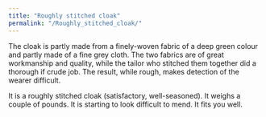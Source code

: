 ```yaml
---
title: "Roughly stitched cloak"
permalink: "/Roughly_stitched_cloak/"
---
```


The cloak is partly made from a finely-woven fabric of a deep green
colour and partly made of a fine grey cloth. The two fabrics are of
great workmanship and quality, while the tailor who stitched them
together did a thorough if crude job. The result, while rough, makes
detection of the wearer difficult.

It is a roughly stitched cloak (satisfactory, well-seasoned). It weighs
a couple of pounds. It is starting to look difficult to mend. It fits
you well.
